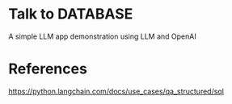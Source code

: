 # Talk to DATABASE
A simple LLM  app demonstration using LLM and OpenAI 

# References
https://python.langchain.com/docs/use_cases/qa_structured/sql